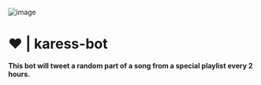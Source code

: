 ![image](https://github.com/Furyforev3r/karess-bot/assets/88341564/93885332-2b5b-406d-8839-f6ee78002b32)
# ❤️ | karess-bot
**This bot will tweet a random part of a song from a special playlist every 2 hours.**
